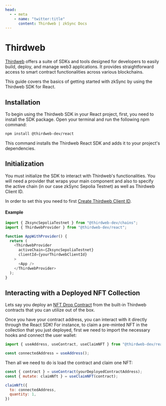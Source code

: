 ```yaml
---
head:
  - - meta
    - name: "twitter:title"
      content: Thirdweb | zkSync Docs
---
```


# Thirdweb

[Thirdweb](https://thirdweb.com) offers a suite of SDKs and tools designed for developers to easily build, deploy, and manage web3 applications. It provides straightforward access to smart contract functionalities across various blockchains.

This guide covers the basics of getting started with zkSync by using the Thirdweb SDK for React.

## Installation

To begin using the Thirdweb SDK in your React project, first, you need to install the SDK package. Open your terminal and run the following npm command:

```bash
npm install @thirdweb-dev/react
```

This command installs the Thirdweb React SDK and adds it to your project's dependencies.

## Initialization

You must initialize the SDK to interact with Thirdweb's functionalities. You will need a provider that wraps your main component and also to specify the active chain (in our case zkSync Sepolia Testnet) as well as Thirdweb Client ID.

In order to set this you need to first [Create Thirdweb Client ID](https://thirdweb.com/create-api-key).

#### Example

```javascript
import { ZksyncSepoliaTestnet } from "@thirdweb-dev/chains";
import { ThirdwebProvider } from "@thirdweb-dev/react";

function AppWithProvider() {
  return (
    <ThirdwebProvider
      activeChain={ZksyncSepoliaTestnet}
      clientId={yourThirdwebClientId}
    >
      <App />
    </ThirdwebProvider>
  );
}
```

## Interacting with a Deployed NFT Collection
Lets say you deploy an [NFT Drop Contract](https://thirdweb.com/thirdweb.eth/DropERC721) from the built-in Thirdweb contracts that you can utilize out of the box.

Once you have your contract address, you can interact with it directly through the React SDK! For instance, to claim a pre-minted NFT in the collection that you just deployed, first we need to import the necessary hooks and connect the user wallet:

```javascript
import { useAddress, useContract, useClaimNFT } from "@thirdweb-dev/react";

const connectedAddress = useAddress();
```

Then all we need to do is load the contract and claim one NFT:

```javascript
const { contract } = useContract(yourDeployedContractAddress);
const { mutate: claimNft } = useClaimNFT(contract);

claimNft({
  to: connectedAddress, 
  quantity: 1,
})
```
